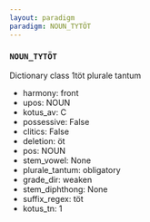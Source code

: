```yaml
---
layout: paradigm
paradigm: NOUN_TYTÖT
---
```

### ` NOUN_TYTÖT `

Dictionary class 1töt plurale tantum
* harmony: front
* upos: NOUN
* kotus_av: C
* possessive: False
* clitics: False
* deletion: öt
* pos: NOUN
* stem_vowel: None
* plurale_tantum: obligatory
* grade_dir: weaken
* stem_diphthong: None
* suffix_regex: töt
* kotus_tn: 1
